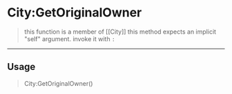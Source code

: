 # City:GetOriginalOwner
> this function is a member of [[City]]
> this method expects an implicit "self" argument. invoke it with `:`
-----
## Usage
> City:GetOriginalOwner()
